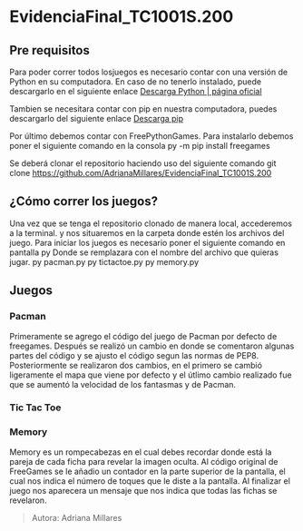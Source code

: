 # EvidenciaFinal_TC1001S.200

## Pre requisitos
Para poder correr todos losjuegos es necesario contar con una versión de Python en su computadora. En caso de no tenerlo instalado, puede descargarlo en el siguiente enlace [Descarga Python | página oficial](https://www.python.org/downloads/)

Tambien se necesitara contar con pip en nuestra computadora, puedes descargarlo del siguiente enlace [Descarga pip](https://pip.pypa.io/en/stable/installation/)

Por último debemos contar con FreePythonGames. Para instalarlo debemos poner el siguiente comando en la consola
  py -m pip install freegames

Se deberá clonar el repositorio haciendo uso del siguiente comando 
  git clone https://github.com/AdrianaMillares/EvidenciaFinal_TC1001S.200

## ¿Cómo correr los juegos?

Una vez que se tenga el repositorio clonado de manera local, accederemos a la terminal. y nos situaremos en la carpeta donde estén los archivos del juego. 
Para iniciar los juegos es necesario poner el siguiente comando en pantalla 
  py <Nombre del juego>
Donde <Nombre del juego> se remplazara con el nombre del archivo que quieras jugar.
    py pacman.py
    py tictactoe.py
    py memory.py
## Juegos 
  
### Pacman
Primeramente se agrego el código del juego de Pacman por defecto de freegames. Después se realizó un cambio en donde se comentaron algunas partes del código y se ajusto el código segun las normas de PEP8. Posteriormente se realizaron dos cambios, en el primero se cambió ligeramente el mapa que viene por defecto y el útlimo cambio realizado fue que se aumentó la velocidad de los fantasmas y de Pacman.

### Tic Tac Toe

### Memory
Memory es un rompecabezas en el cual debes recordar donde está la pareja de cada ficha para revelar la imagen oculta. Al código original de FreeGames se le añadio un contador en la parte superior de la pantalla, el cual nos indica el número de toques que le diste a la pantalla. Al finalizar el juego nos aparecera un mensaje que nos indica que todas las fichas se revelaron. 
> Autora: Adriana Millares 
